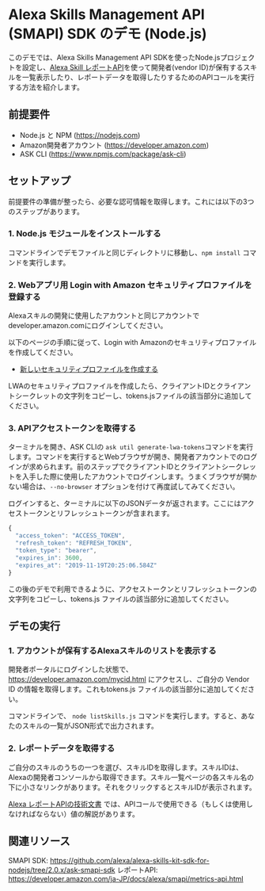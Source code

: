 # Alexa Skills Management API (SMAPI) SDK のデモ (Node.js)
このデモでは、Alexa Skills Management API SDKを使ったNode.jsプロジェクトを設定し、[Alexa Skill レポートAPI](https://developer.amazon.com/ja-JP/docs/alexa/smapi/metrics-api.html/)を使って開発者(vendor ID)が保有するスキルを一覧表示したり、レポートデータを取得したりするためのAPIコールを実行する方法を紹介します。

## 前提要件
* Node.js と NPM (https://nodejs.com)
* Amazon開発者アカウント (https://developer.amazon.com)
* ASK CLI (https://www.npmjs.com/package/ask-cli)

## セットアップ
前提要件の準備が整ったら、必要な認可情報を取得します。これには以下の3つのステップがあります。

### 1. Node.js モジュールをインストールする

コマンドラインでデモファイルと同じディレクトリに移動し、`npm install` コマンドを実行します。

### 2. Webアプリ用 Login with Amazon セキュリティプロファイルを登録する

Alexaスキルの開発に使用したアカウントと同じアカウントでdeveloper.amazon.comにログインしてください。

以下のページの手順に従って、Login with Amazonのセキュリティプロファイルを作成してください。

* [新しいセキュリティプロファイルを作成する](https://developer.amazon.com/ja/docs/login-with-amazon/register-web.html#create-a-new-security-profile)

LWAのセキュリティプロファイルを作成したら、クライアントIDとクライアントシークレットの文字列をコピーし、tokens.jsファイルの該当部分に追加してください。

### 3. APIアクセストークンを取得する

ターミナルを開き、ASK CLIの `ask util generate-lwa-tokens`コマンドを実行します。コマンドを実行するとWebブラウザが開き、開発者アカウントでのログインが求められます。前のステップでクライアントIDとクライアントシークレットを入手した際に使用したアカウントでログインします。うまくブラウザが開かない場合は、`--no-browser` オプションを付けて再度試してみてください。

ログインすると、ターミナルに以下のJSONデータが返されます。ここにはアクセストークンとリフレッシュトークンが含まれます。

```javascript
{
  "access_token": "ACCESS_TOKEN",
  "refresh_token": "REFRESH_TOKEN",
  "token_type": "bearer",
  "expires_in": 3600,
  "expires_at": "2019-11-19T20:25:06.584Z"
}
```

この後のデモで利用できるように、アクセストークンとリフレッシュトークンの文字列をコピーし、tokens.js ファイルの該当部分に追加してください。

## デモの実行

### 1. アカウントが保有するAlexaスキルのリストを表示する

開発者ポータルにログインした状態で、https://developer.amazon.com/mycid.html にアクセスし、ご自分の Vendor ID の情報を取得します。これもtokens.js ファイルの該当部分に追加してください。

コマンドラインで、 `node listSkills.js` コマンドを実行します。すると、あなたのスキルの一覧がJSON形式で出力されます。

### 2. レポートデータを取得する

ご自分のスキルのうちの一つを選び、スキルIDを取得します。スキルIDは、Alexaの開発者コンソールから取得できます。スキル一覧ページの各スキル名の下に小さなリンクがあります。それをクリックするとスキルIDが表示されます。

[Alexa レポートAPIの技術文書](https://developer.amazon.com/ja-JP/docs/alexa/smapi/metrics-api.html) では、APIコールで使用できる（もしくは使用しなければならない）値の解説があります。

## 関連リソース

SMAPI SDK: https://github.com/alexa/alexa-skills-kit-sdk-for-nodejs/tree/2.0.x/ask-smapi-sdk
レポートAPI: https://developer.amazon.com/ja-JP/docs/alexa/smapi/metrics-api.html
